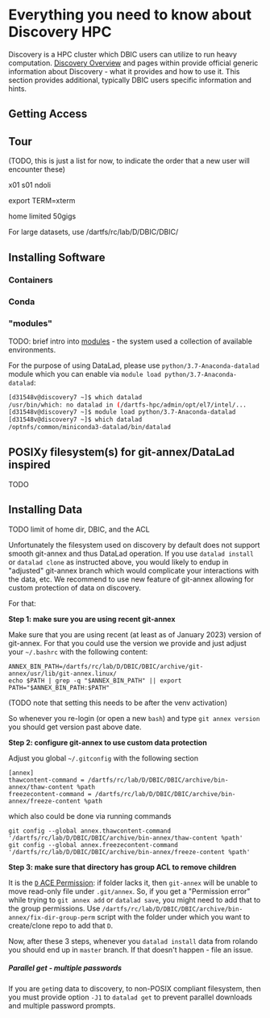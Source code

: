 # Everything you need to know about Discovery HPC

Discovery is a HPC cluster which DBIC users can utilize to run heavy computation.
[Discovery Overview](https://rc.dartmouth.edu/index.php/discovery-overview/) and pages within provide official generic information about Discovery - what it provides and how to use it.
This section provides additional, typically DBIC users specific information and hints.

## Getting Access

## Tour


(TODO, this is just a list for now, to indicate the order that a new
user will encounter these)

x01 s01 ndoli

export TERM=xterm

home limited 50gigs

For large datasets, use /dartfs/rc/lab/D/DBIC/DBIC/



## Installing Software

### Containers
### Conda
### "modules"

TODO: brief intro into [modules](http://modules.sourceforge.net/) - the system used a collection of available environments.

For the purpose of using DataLad, please use `python/3.7-Anaconda-datalad` module which you can enable via `module load python/3.7-Anaconda-datalad`: 

```bash
[d31548v@discovery7 ~]$ which datalad
/usr/bin/which: no datalad in (/dartfs-hpc/admin/opt/el7/intel/...
[d31548v@discovery7 ~]$ module load python/3.7-Anaconda-datalad 
[d31548v@discovery7 ~]$ which datalad
/optnfs/common/miniconda3-datalad/bin/datalad
```


## POSIXy filesystem(s) for git-annex/DataLad inspired
TODO

## Installing Data
TODO limit of home dir, DBIC, and the ACL

Unfortunately the filesystem used on discovery by default does not support smooth git-annex and thus DataLad operation.
If you use `datalad install` or `datalad clone` as instructed above, you would likely to endup in "adjusted" git-annex branch which would complicate your interactions with the data, etc.
We recommend to use new feature of git-annex allowing for custom protection of data on discovery.

For that:

**Step 1: make sure you are using recent git-annex**

Make sure that you are using recent (at least as of January 2023) version of git-annex.
For that you could use the version we provide and just adjust your `~/.bashrc` with the following content:

```shell
ANNEX_BIN_PATH=/dartfs/rc/lab/D/DBIC/DBIC/archive/git-annex/usr/lib/git-annex.linux/
echo $PATH | grep -q "$ANNEX_BIN_PATH" || export PATH="$ANNEX_BIN_PATH:$PATH"
```

(TODO note that setting this needs to be after the venv activation)

So whenever you re-login (or open a new `bash`) and type `git annex version` you should get version past above date.

**Step 2: configure git-annex to use custom data protection**

Adjust you global `~/.gitconfig` with the following section

```
[annex]
thawcontent-command = /dartfs/rc/lab/D/DBIC/DBIC/archive/bin-annex/thaw-content %path
freezecontent-command = /dartfs/rc/lab/D/DBIC/DBIC/archive/bin-annex/freeze-content %path
```

which also could be done via running commands

```shell
git config --global annex.thawcontent-command '/dartfs/rc/lab/D/DBIC/DBIC/archive/bin-annex/thaw-content %path'
git config --global annex.freezecontent-command '/dartfs/rc/lab/D/DBIC/DBIC/archive/bin-annex/freeze-content %path'
```

**Step 3: make sure that directory has group ACL to remove children**

It is the [`D` ACE Permission](https://www.osc.edu/book/export/html/4523): if folder lacks it, then `git-annex` will be unable to move read-only file under `.git/annex`.
So, if you get a "Permission error" while trying to `git annex add` or `datalad save`, you might need to add that to the group permissions.
Use `/dartfs/rc/lab/D/DBIC/DBIC/archive/bin-annex/fix-dir-group-perm` script with the folder under which you want to create/clone repo to add that `D`.

Now, after these 3 steps, whenever you `datalad install` data from rolando you should end up in `master` branch.
If that doesn't happen - file an issue.

##### Parallel get - multiple passwords

If you are `get`ing data to discovery, to non-POSIX compliant filesystem, then you must provide option `-J1` to `datalad get` to prevent parallel downloads and multiple password prompts.
